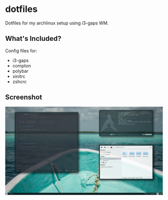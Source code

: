 # dotfiles

Dotfiles for my archlinux setup using i3-gaps WM.

## What's Included?

Config files for:

- i3-gaps
- compton
- polybar
- xinitrc
- zshcrc

## Screenshot

![Preview](https://github.com/vfalanis/dotfiles/blob/master/Screenshot.png)
